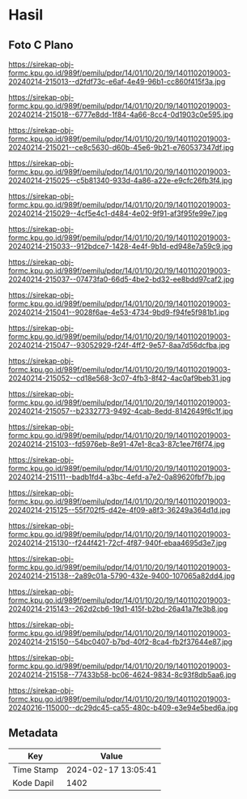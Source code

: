 # Hasil

## Foto C Plano

https://sirekap-obj-formc.kpu.go.id/989f/pemilu/pdpr/14/01/10/20/19/1401102019003-20240214-215013--d2fdf73c-e6af-4e49-96b1-cc860f415f3a.jpg

https://sirekap-obj-formc.kpu.go.id/989f/pemilu/pdpr/14/01/10/20/19/1401102019003-20240214-215018--6777e8dd-1f84-4a66-8cc4-0d1903c0e595.jpg

https://sirekap-obj-formc.kpu.go.id/989f/pemilu/pdpr/14/01/10/20/19/1401102019003-20240214-215021--ce8c5630-d60b-45e6-9b21-e760537347df.jpg

https://sirekap-obj-formc.kpu.go.id/989f/pemilu/pdpr/14/01/10/20/19/1401102019003-20240214-215025--c5b81340-933d-4a86-a22e-e9cfc26fb3f4.jpg

https://sirekap-obj-formc.kpu.go.id/989f/pemilu/pdpr/14/01/10/20/19/1401102019003-20240214-215029--4cf5e4c1-d484-4e02-9f91-af3f95fe99e7.jpg

https://sirekap-obj-formc.kpu.go.id/989f/pemilu/pdpr/14/01/10/20/19/1401102019003-20240214-215033--912bdce7-1428-4e4f-9b1d-ed948e7a59c9.jpg

https://sirekap-obj-formc.kpu.go.id/989f/pemilu/pdpr/14/01/10/20/19/1401102019003-20240214-215037--07473fa0-66d5-4be2-bd32-ee8bdd97caf2.jpg

https://sirekap-obj-formc.kpu.go.id/989f/pemilu/pdpr/14/01/10/20/19/1401102019003-20240214-215041--9028f6ae-4e53-4734-9bd9-f94fe5f981b1.jpg

https://sirekap-obj-formc.kpu.go.id/989f/pemilu/pdpr/14/01/10/20/19/1401102019003-20240214-215047--93052929-f24f-4ff2-9e57-8aa7d56dcfba.jpg

https://sirekap-obj-formc.kpu.go.id/989f/pemilu/pdpr/14/01/10/20/19/1401102019003-20240214-215052--cd18e568-3c07-4fb3-8f42-4ac0af9beb31.jpg

https://sirekap-obj-formc.kpu.go.id/989f/pemilu/pdpr/14/01/10/20/19/1401102019003-20240214-215057--b2332773-9492-4cab-8edd-8142649f6c1f.jpg

https://sirekap-obj-formc.kpu.go.id/989f/pemilu/pdpr/14/01/10/20/19/1401102019003-20240214-215103--fd5976eb-8e91-47e1-8ca3-87c1ee7f6f74.jpg

https://sirekap-obj-formc.kpu.go.id/989f/pemilu/pdpr/14/01/10/20/19/1401102019003-20240214-215111--badb1fd4-a3bc-4efd-a7e2-0a89620fbf7b.jpg

https://sirekap-obj-formc.kpu.go.id/989f/pemilu/pdpr/14/01/10/20/19/1401102019003-20240214-215125--55f702f5-d42e-4f09-a8f3-36249a364d1d.jpg

https://sirekap-obj-formc.kpu.go.id/989f/pemilu/pdpr/14/01/10/20/19/1401102019003-20240214-215130--f244f421-72cf-4f87-940f-ebaa4695d3e7.jpg

https://sirekap-obj-formc.kpu.go.id/989f/pemilu/pdpr/14/01/10/20/19/1401102019003-20240214-215138--2a89c01a-5790-432e-9400-107065a82dd4.jpg

https://sirekap-obj-formc.kpu.go.id/989f/pemilu/pdpr/14/01/10/20/19/1401102019003-20240214-215143--262d2cb6-19d1-415f-b2bd-26a41a7fe3b8.jpg

https://sirekap-obj-formc.kpu.go.id/989f/pemilu/pdpr/14/01/10/20/19/1401102019003-20240214-215150--54bc0407-b7bd-40f2-8ca4-fb2f37644e87.jpg

https://sirekap-obj-formc.kpu.go.id/989f/pemilu/pdpr/14/01/10/20/19/1401102019003-20240214-215158--77433b58-bc06-4624-9834-8c93f8db5aa6.jpg

https://sirekap-obj-formc.kpu.go.id/989f/pemilu/pdpr/14/01/10/20/19/1401102019003-20240216-115000--dc29dc45-ca55-480c-b409-e3e94e5bed6a.jpg


## Metadata

| Key        | Value               |
| ---------- | ------------------- |
| Time Stamp | 2024-02-17 13:05:41 |
| Kode Dapil | 1402                |




